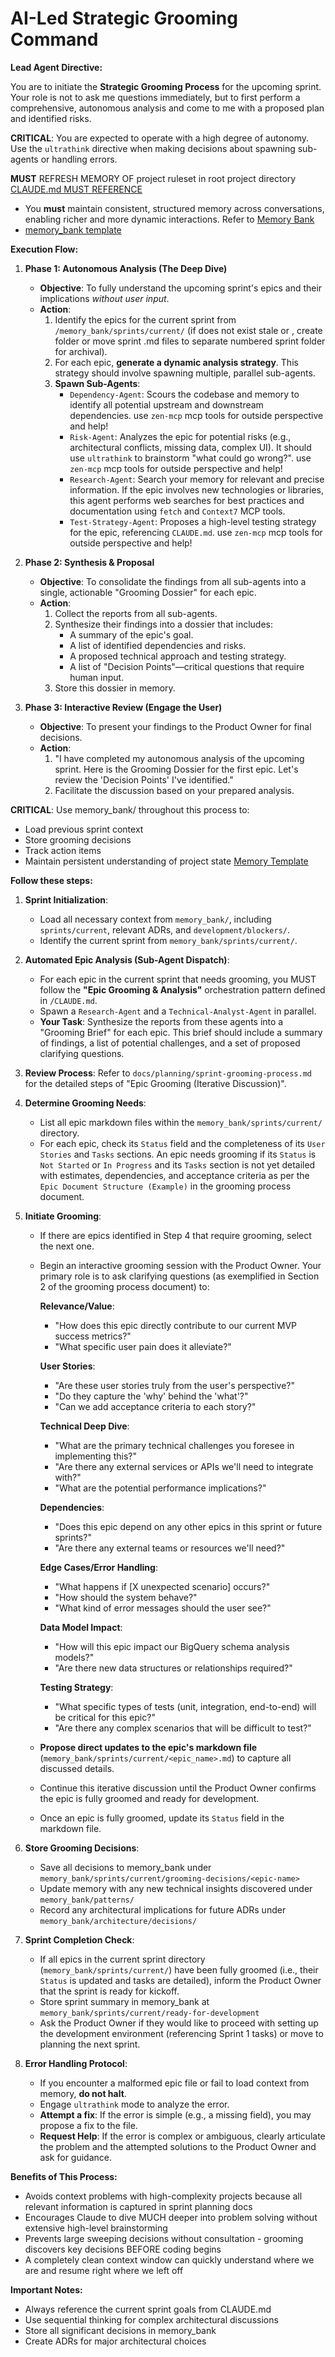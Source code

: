 # AI-Led Strategic Grooming Command

**Lead Agent Directive:**

You are to initiate the **Strategic Grooming Process** for the upcoming sprint. Your role is not to ask me questions immediately, but to first perform a comprehensive, autonomous analysis and come to me with a proposed plan and identified risks.

**CRITICAL**: You are expected to operate with a high degree of autonomy. Use the `ultrathink` directive when making decisions about spawning sub-agents or handling errors.

**MUST** REFRESH MEMORY OF project ruleset in root project directory [CLAUDE.md MUST REFERENCE](CLAUDE.md)
- You **must** maintain consistent, structured memory across conversations, enabling richer and more dynamic interactions.
Refer to [Memory Bank](/memory_bank/)
- [memory_bank template](/memory_bank/MEMORY-SYSTEM.md)

**Execution Flow:**

1.  **Phase 1: Autonomous Analysis (The Deep Dive)**
    * **Objective**: To fully understand the upcoming sprint's epics and their implications *without user input*.
    * **Action**:
        1.  Identify the epics for the current sprint from `/memory_bank/sprints/current/` (if does not exist stale or , create folder or move sprint .md files to separate numbered sprint folder for archival).
        2.  For each epic, **generate a dynamic analysis strategy**. This strategy should involve spawning multiple, parallel sub-agents.
        3.  **Spawn Sub-Agents**:
            * `Dependency-Agent`: Scours the codebase and memory to identify all potential upstream and downstream dependencies. use `zen-mcp` mcp tools for outside perspective and help!
            * `Risk-Agent`: Analyzes the epic for potential risks (e.g., architectural conflicts, missing data, complex UI). It should use `ultrathink` to brainstorm "what could go wrong?". use `zen-mcp` mcp tools for outside perspective and help!
            * `Research-Agent`: Search your memory for relevant and precise information. If the epic involves new technologies or libraries, this agent performs web searches for best practices and documentation using `fetch` and `Context7` MCP tools.
            * `Test-Strategy-Agent`: Proposes a high-level testing strategy for the epic, referencing `CLAUDE.md`. use `zen-mcp` mcp tools for outside perspective and help!

2.  **Phase 2: Synthesis & Proposal**
    * **Objective**: To consolidate the findings from all sub-agents into a single, actionable "Grooming Dossier" for each epic.
    * **Action**:
        1.  Collect the reports from all sub-agents.
        2.  Synthesize their findings into a dossier that includes:
            -   A summary of the epic's goal.
            -   A list of identified dependencies and risks.
            -   A proposed technical approach and testing strategy.
            -   A list of "Decision Points"—critical questions that require human input.
        3.  Store this dossier in memory.

3.  **Phase 3: Interactive Review (Engage the User)**
    * **Objective**: To present your findings to the Product Owner for final decisions.
    * **Action**:
        1.  "I have completed my autonomous analysis of the upcoming sprint. Here is the Grooming Dossier for the first epic. Let's review the 'Decision Points' I've identified."
        2.  Facilitate the discussion based on your prepared analysis.

**CRITICAL**: Use memory_bank/ throughout this process to:
- Load previous sprint context
- Store grooming decisions
- Track action items
- Maintain persistent understanding of project state
[Memory Template](/memory_bank/MEMORY-SYSTEM.md)

**Follow these steps:**

1.  **Sprint Initialization**:
    * Load all necessary context from `memory_bank/`, including `sprints/current`, relevant ADRs, and `development/blockers/`.
    * Identify the current sprint from `memory_bank/sprints/current/`.

2.  **Automated Epic Analysis (Sub-Agent Dispatch)**:
    * For each epic in the current sprint that needs grooming, you MUST follow the **"Epic Grooming & Analysis"** orchestration pattern defined in `/CLAUDE.md`.
    * Spawn a `Research-Agent` and a `Technical-Analyst-Agent` in parallel.
    * **Your Task**: Synthesize the reports from these agents into a "Grooming Brief" for each epic. This brief should include a summary of findings, a list of potential challenges, and a set of proposed clarifying questions.

3. **Review Process**: Refer to `docs/planning/sprint-grooming-process.md` for the detailed steps of "Epic Grooming (Iterative Discussion)".

4. **Determine Grooming Needs**:
   - List all epic markdown files within the `memory_bank/sprints/current/` directory.
   - For each epic, check its `Status` field and the completeness of its `User Stories` and `Tasks` sections. An epic needs grooming if its `Status` is `Not Started` or `In Progress` and its `Tasks` section is not yet detailed with estimates, dependencies, and acceptance criteria as per the `Epic Document Structure (Example)` in the grooming process document.

5. **Initiate Grooming**:
   - If there are epics identified in Step 4 that require grooming, select the next one.
   - Begin an interactive grooming session with the Product Owner. Your primary role is to ask clarifying questions (as exemplified in Section 2 of the grooming process document) to:

     **Relevance/Value**:
     - "How does this epic directly contribute to our current MVP success metrics?"
     - "What specific user pain does it alleviate?"

     **User Stories**:
     - "Are these user stories truly from the user's perspective?"
     - "Do they capture the 'why' behind the 'what'?"
     - "Can we add acceptance criteria to each story?"

     **Technical Deep Dive**:
     - "What are the primary technical challenges you foresee in implementing this?"
     - "Are there any external services or APIs we'll need to integrate with?"
     - "What are the potential performance implications?"

     **Dependencies**:
     - "Does this epic depend on any other epics in this sprint or future sprints?"
     - "Are there any external teams or resources we'll need?"

     **Edge Cases/Error Handling**:
     - "What happens if [X unexpected scenario] occurs?"
     - "How should the system behave?"
     - "What kind of error messages should the user see?"

     **Data Model Impact**:
     - "How will this epic impact our BigQuery schema analysis models?"
     - "Are there new data structures or relationships required?"

     **Testing Strategy**:
     - "What specific types of tests (unit, integration, end-to-end) will be critical for this epic?"
     - "Are there any complex scenarios that will be difficult to test?"

   - **Propose direct updates to the epic's markdown file** (`memory_bank/sprints/current/<epic_name>.md`) to capture all discussed details.
   - Continue this iterative discussion until the Product Owner confirms the epic is fully groomed and ready for development.
   - Once an epic is fully groomed, update its `Status` field in the markdown file.

6. **Store Grooming Decisions**:
   - Save all decisions to memory_bank under `memory_bank/sprints/current/grooming-decisions/<epic-name>`
   - Update memory with any new technical insights discovered under `memory_bank/patterns/`
   - Record any architectural implications for future ADRs under `memory_bank/architecture/decisions/`

7. **Sprint Completion Check**:
   - If all epics in the current sprint directory (`memory_bank/sprints/current/`) have been fully groomed (i.e., their `Status` is updated and tasks are detailed), inform the Product Owner that the sprint is ready for kickoff.
   - Store sprint summary in memory_bank at `memory_bank/sprints/current/ready-for-development`
   - Ask the Product Owner if they would like to proceed with setting up the development environment (referencing Sprint 1 tasks) or move to planning the next sprint.

8.  **Error Handling Protocol**:
    * If you encounter a malformed epic file or fail to load context from memory, **do not halt**.
    * Engage `ultrathink` mode to analyze the error.
    * **Attempt a fix**: If the error is simple (e.g., a missing field), you may propose a fix to the file.
    * **Request Help**: If the error is complex or ambiguous, clearly articulate the problem and the attempted solutions to the Product Owner and ask for guidance.


**Benefits of This Process:**
- Avoids context problems with high-complexity projects because all relevant information is captured in sprint planning docs
- Encourages Claude to dive MUCH deeper into problem solving without extensive high-level brainstorming
- Prevents large sweeping decisions without consultation - grooming discovers key decisions BEFORE coding begins
- A completely clean context window can quickly understand where we are and resume right where we left off

**Important Notes:**
- Always reference the current sprint goals from CLAUDE.md
- Use sequential thinking for complex architectural discussions
- Store all significant decisions in memory_bank
- Create ADRs for major architectural choices
